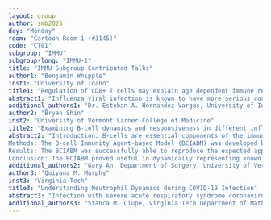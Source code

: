 ```yaml
---
layout: group
author: smb2023
day: "Monday"
room: "Cartoon Room 1 (#3145)"
code: "CT01"
subgroup: "IMMU"
subgroup-long: "IMMU-1"
title: "IMMU Subgroup Contributed Talks"
author1: "Benjamin Whipple"
inst1: "University of Idaho"
title1: "Regulation of CD8+ T cells may explain age dependent immune response to influenza infection"
abstract1: "Influenza viral infection is known to have more serious consequences on elderly populations. Previous modeling efforts for influenza infection have found differences in the immune response dynamics to influenza infection between young and aged mice. A better understanding of the immunological mechanisms by which aging leads to discrepant immune responses may inform treatment strategies. One possible explanation for these differences may be a difference between ages in the intensity of the activation of CD8+ T cell proliferation by the presence of virus. In order to further investigate this proposed mechanism and the difference in immune response dynamics, we consider several ordinary differential equation models describing the dynamics of CD8+ T cell and viral titer count. We apply these models to existing experimental data of viral titer and CD8+ T cell counts collected periodically over a period of 19 days from mice populations infected with influenza A/Peurto Rico/8/34 (H1N1). The models we consider are fit to our data by the differential evolution method for global optimization. After fitting the models, we use Akaike information criterion with small sample corrections in order to identify the model which best represents the considered data. Our chosen model differs from previously considered models by the inclusion of viral regulation of CD8+ T cells. We perform identifiability analysis of the selected model by considering loss profiles across the parameter search range. We identify that relationships between model parameters present challenges for model identifiability. We find that when clearance rate of virus by T cells is assumed to differ between populations then our model predicts two key differences in immune response dynamics. First, it predicts delayed proliferation response for the younger mice. Second, it predicts higher CD8+ T cell regulation by virus for the younger mice."
additional_authors1: "Dr. Esteban A. Hernandez-Vargas, University of Idaho, Department of Mathematics and Statistical Science"
author2: "Bryan Shin"
inst2: "University of Vermont Larner College of Medicine"
title2: "Examining B-cell dynamics and responsiveness in different inflammatory milieus using an agent-based model"
abstract2: "Introduction: B-cells are essential components of the immune system that neutralize infectious agents through the generation of antigen-specific antibodies and through the phagocytic functions of naïve and memory B-cells. However, the B-cell response can become compromised by a variety of conditions that alter the overall inflammatory milieu, be that due to substantial, acute insults as seen in sepsis, or due to those that produce low-level, smoldering background inflammation such as diabetes, obesity, or advanced age. This B-cell dysfunction, mediated by the inflammatory cytokines Interleukin-6 (IL-6) and Tumor Necrosis Factor-alpha (TNF-α), increases the susceptibility of late-stage sepsis patients to nosocomial infections and increases the incidence or severity of recurrent infections, such as SARS-CoV-2, in those with chronic conditions. We propose that modeling B-cell dynamics can aid the investigation of their responses to different levels and patterns of systemic inflammation.
Methods: The B-cell Immunity Agent-based Model (BCIABM) was developed by integrating knowledge regarding naïve B-cells, short-lived plasma cells, long-lived plasma cells, memory B-cells, and regulatory B-cells, along with their various differentiation pathways and cytokines/mediators. The BCIABM was calibrated to reflect physiologic behaviors to: 1) mild antigen stimuli expected to result in immune sensitization through the generation of effective immune memory, and 2) severe antigen challenges representing the acute substantial inflammation seen during sepsis, previously documented in studies on B-cell behavior in septic patients. Once calibrated, the BCIABM was used to simulate the B-cell response to repeat antigen stimuli during states of low, chronic background inflammation, implemented as low background levels of IL-6 and TNF-α often seen in patients with conditions such as diabetes, obesity, or advanced age. The levels of immune responsiveness were evaluated and validated by comparing to a Veteran’s Administration (VA) patient cohort with COVID-19 infection known to have a higher incidence of such comorbidities.
Results: The BCIABM was successfully able to reproduce the expected appropriate development of immune memory to mild antigen exposure, as well as the immunoparalysis seen in septic patients. Simulation experiments then revealed significantly decreased B-cell responsiveness as levels of background chronic inflammation increased, reproducing the different COVID-19 infection data seen in a VA population.
Conclusion: The BCIABM proved useful in dynamically representing known mechanisms of B-cell function and reproduced immune memory responses across a range of different antigen exposures and inflammatory statuses. These results elucidate previous studies demonstrating a similar negative correlation between the B-cell response and background inflammation by positing an established and conserved mechanism that explains B-cell dysfunction across a wide range of phenotypic presentations."
additional_authors2: "Gary An, Department of Surgery, University of Vermont Larner College of Medicine; Chase Cockrell, Department of Surgery, University of Vermont Larner College of Medicine"
author3: "Quiyana M. Murphy"
inst3: "Virginia Tech"
title3: "Understanding Neutrophil Dynamics during COVID-19 Infection"
abstract3: "Infection with severe acute respiratory syndrome coronavirus 2 (SARS-CoV-2) results in varied clinical outcomes, with virus-induced chronic inflammation and tissue injury being associated with enhanced disease pathogenesis. To determine the role of tissue damage on immune populations recruitment and function, a mathematical model of innate immunity following SARS-CoV-2 infection has been proposed. The model was fit to published longitudinal immune marker data from patients with mild and severe COVID-19 disease and key parameters were estimated for each clinical outcome. Analytical, bifurcation, and numerical investigations were conducted to determine the effect of parameters and initial conditions on long-term dynamics. The results were used to suggest changes needed to achieve immune resolution."
additional_authors3: "Stanca M. Ciupe, Virginia Tech Department of Mathematics"
---
```

